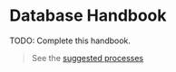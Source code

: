 # Database Handbook
TODO: Complete this handbook.

> See the [suggested processes](suggested-processes/README.md)